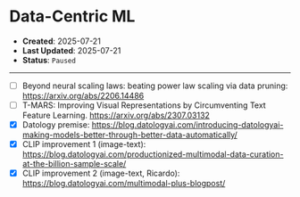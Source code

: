 # Data-Centric ML

- **Created**: 2025-07-21
- **Last Updated**: 2025-07-21
- **Status**: `Paused`

---

- [ ] Beyond neural scaling laws: beating power law scaling via data pruning: <https://arxiv.org/abs/2206.14486>
- [ ] T-MARS: Improving Visual Representations by Circumventing Text Feature Learning. <https://arxiv.org/abs/2307.03132>
- [X] Datology premise: <https://blog.datologyai.com/introducing-datologyai-making-models-better-through-better-data-automatically/>
- [X] CLIP improvement 1 (image-text): <https://blog.datologyai.com/productionized-multimodal-data-curation-at-the-billion-sample-scale/>
- [X] CLIP improvement 2 (image-text, Ricardo): <https://blog.datologyai.com/multimodal-plus-blogpost/>
